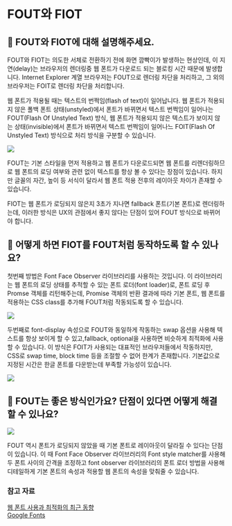 # FOUT와 FIOT

## **🌱 FOUT와 FIOT에 대해 설명해주세요.**

FOUT와 FIOT는 의도한 서체로 전환하기 전에 화면 깜빡이가 발생하는 현상인데, 이 지연(delay)는 브라우저의 렌더링중 웹 폰트가 다운로드 되는 블로킹 시간 때문에 발생합니다. Internet Explorer 계열 브라우저는 FOUT으로 렌더링 차단을 처리하고, 그 외의 브라우저는 FOIT로 렌더링 차단을 처리합니다.

웹 폰트가 적용될 때는 텍스트의 번쩍임(flash of text)이 일어납니다. 웹 폰트가 적용되지 않은 폴백 폰트 상태(unstyled)에서 폰트가 바뀌면서 텍스트 번쩍임이 일어나는 FOUT(Flash Of Unstyled Text) 방식, 웹 폰트가 적용되지 않은 텍스트가 보이지 않는 상태(invisible)에서 폰트가 바뀌면서 텍스트 번쩍임이 일어나느 FOIT(Flash Of Unstyled Text) 방식으로 처리 방식을 구분할 수 있습니다.

![](https://velog.velcdn.com/images/jiseung/post/8924df8e-4fc9-4cf7-9ee8-4504d119274e/image.png)

FOUT는 기본 스타일을 먼저 적용하고 웹 폰트가 다운로드되면 웹 폰트를 리렌더링하므로 웹 폰트의 로딩 여부와 관련 없이 텍스트를 항상 볼 수 있다는 장점이 있습니다. 하지만 글꼴의 자간, 높이 등 서식이 달라서 웹 폰트 적용 전후의 레이아웃 차이가 존재할 수 있습니다.

FIOT는 웹 폰트가 로딩되지 않은지 3초가 지나면 fallback 폰트(기본 폰트)로 렌더링하는데, 이러한 방식은 UX의 관점에서 좋지 않다는 단점이 있어 FOUT 방식으로 바뀌어야 합니다.

## **💪 어떻게 하면 FIOT를 FOUT처럼 동작하도록 할 수 있나요?**

첫번째 방법은 Font Face Observer 라이브러리를 사용하는 것입니다. 이 라이브러리는 웹 폰트의 로딩 상태를 추적할 수 있는 폰트 로더(font loader)로, 폰트 로딩 후 Promse 객체를 리턴해주는데, Promise 객체의 반환 결과에 따라 기본 폰트, 웹 폰트를 적용하는 CSS class를 추가해 FOUT처럼 작동되도록 할 수 있습니다.

![](https://velog.velcdn.com/images/jiseung/post/2fdfb381-c2cc-46d9-9c88-440c4a6875be/image.png)

두번째로 font-display 속성으로 FOUT와 동일하게 작동하는 swap 옵션을 사용해 텍스트를 항상 보이게 할 수 있고,fallback, optional을 사용하면 비슷하게 최적화에 사용할 수 있습니다. 이 방식은 FOIT가 사용되는 대표적인 브라우저들에서 작동하지만, CSS로 swap time, block time 등을 조절할 수 없어 한계가 존재합니다. 기본값으로 지정된 시간은 한글 폰트를 다운받는데 부족할 가능성이 있습니다.

![](https://velog.velcdn.com/images/jiseung/post/3377d230-e4eb-43c4-a83a-4f0439a00e17/image.png)

## **💪 FOUT는 좋은 방식인가요? 단점이 있다면 어떻게 해결할 수 있나요?**

![](https://velog.velcdn.com/images/jiseung/post/6fdf435c-4cd5-4d04-96cf-7df27417ef94/image.png)

FOUT 역시 폰트가 로딩되지 않았을 때 기본 폰트로 레이아웃이 달라질 수 있다는 단점이 있습니다. 이 때 Font Face Observer 라이브러리의 Font style matcher를 사용해 두 폰트 사이의 간격을 조정하고 font observer 라이브러리의 폰트 로더 방법을 사용해 디테일하게 기본 폰트의 속성과 적용할 웹 폰트의 속성을 맞춰줄 수 있습니다.

### 참고 자료

[웹 폰트 사용과 최적화의 최근 동향](https://d2.naver.com/helloworld/4969726)<br>
[Google Fonts](https://fonts.google.com/knowledge/glossary/fout)
